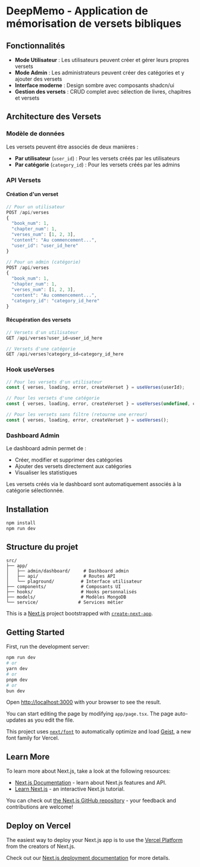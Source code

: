 # DeepMemo - Application de mémorisation de versets bibliques

## Fonctionnalités

- **Mode Utilisateur** : Les utilisateurs peuvent créer et gérer leurs propres versets
- **Mode Admin** : Les administrateurs peuvent créer des catégories et y ajouter des versets
- **Interface moderne** : Design sombre avec composants shadcn/ui
- **Gestion des versets** : CRUD complet avec sélection de livres, chapitres et versets

## Architecture des Versets

### Modèle de données

Les versets peuvent être associés de deux manières :
- **Par utilisateur** (`user_id`) : Pour les versets créés par les utilisateurs
- **Par catégorie** (`category_id`) : Pour les versets créés par les admins

### API Versets

#### Création d'un verset

```typescript
// Pour un utilisateur
POST /api/verses
{
  "book_num": 1,
  "chapter_num": 1,
  "verses_num": [1, 2, 3],
  "content": "Au commencement...",
  "user_id": "user_id_here"
}

// Pour un admin (catégorie)
POST /api/verses
{
  "book_num": 1,
  "chapter_num": 1,
  "verses_num": [1, 2, 3],
  "content": "Au commencement...",
  "category_id": "category_id_here"
}
```

#### Récupération des versets

```typescript
// Versets d'un utilisateur
GET /api/verses?user_id=user_id_here

// Versets d'une catégorie
GET /api/verses?category_id=category_id_here
```

### Hook useVerses

```typescript
// Pour les versets d'un utilisateur
const { verses, loading, error, createVerset } = useVerses(userId);

// Pour les versets d'une catégorie
const { verses, loading, error, createVerset } = useVerses(undefined, categoryId);

// Pour les versets sans filtre (retourne une erreur)
const { verses, loading, error, createVerset } = useVerses();
```

### Dashboard Admin

Le dashboard admin permet de :
- Créer, modifier et supprimer des catégories
- Ajouter des versets directement aux catégories
- Visualiser les statistiques

Les versets créés via le dashboard sont automatiquement associés à la catégorie sélectionnée.

## Installation

```bash
npm install
npm run dev
```

## Structure du projet

```
src/
├── app/
│   ├── admin/dashboard/     # Dashboard admin
│   ├── api/                 # Routes API
│   └── plaground/          # Interface utilisateur
├── components/             # Composants UI
├── hooks/                  # Hooks personnalisés
├── models/                 # Modèles MongoDB
└── service/               # Services métier
```

This is a [Next.js](https://nextjs.org) project bootstrapped with [`create-next-app`](https://nextjs.org/docs/app/api-reference/cli/create-next-app).

## Getting Started

First, run the development server:

```bash
npm run dev
# or
yarn dev
# or
pnpm dev
# or
bun dev
```

Open [http://localhost:3000](http://localhost:3000) with your browser to see the result.

You can start editing the page by modifying `app/page.tsx`. The page auto-updates as you edit the file.

This project uses [`next/font`](https://nextjs.org/docs/app/building-your-application/optimizing/fonts) to automatically optimize and load [Geist](https://vercel.com/font), a new font family for Vercel.

## Learn More

To learn more about Next.js, take a look at the following resources:

- [Next.js Documentation](https://nextjs.org/docs) - learn about Next.js features and API.
- [Learn Next.js](https://nextjs.org/learn) - an interactive Next.js tutorial.

You can check out [the Next.js GitHub repository](https://github.com/vercel/next.js) - your feedback and contributions are welcome!

## Deploy on Vercel

The easiest way to deploy your Next.js app is to use the [Vercel Platform](https://vercel.com/new?utm_medium=default-template&filter=next.js&utm_source=create-next-app&utm_campaign=create-next-app-readme) from the creators of Next.js.

Check out our [Next.js deployment documentation](https://nextjs.org/docs/app/building-your-application/deploying) for more details.
